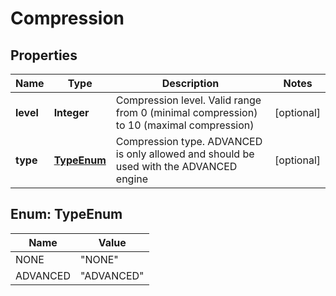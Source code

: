 
# Compression

## Properties
Name | Type | Description | Notes
------------ | ------------- | ------------- | -------------
**level** | **Integer** | Compression level. Valid range from 0 (minimal compression) to 10 (maximal compression) |  [optional]
**type** | [**TypeEnum**](#TypeEnum) | Compression type. ADVANCED is only allowed and should be used with the ADVANCED engine |  [optional]


<a name="TypeEnum"></a>
## Enum: TypeEnum
Name | Value
---- | -----
NONE | &quot;NONE&quot;
ADVANCED | &quot;ADVANCED&quot;



